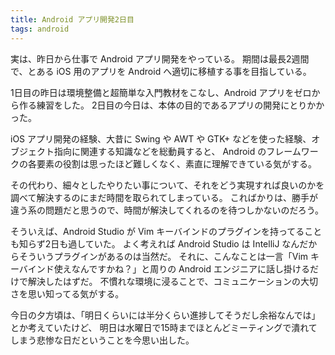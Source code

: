 ```yaml
---
title: Android アプリ開発2日目
tags: android
---
```


実は、昨日から仕事で Android アプリ開発をやっている。
期間は最長2週間で、とある iOS 用のアプリを Android へ適切に移植する事を目指している。

1日目の昨日は環境整備と超簡単な入門教材をこなし、Android アプリをゼロから作る練習をした。
2日目の今日は、本体の目的であるアプリの開発にとりかかった。

iOS アプリ開発の経験、大昔に Swing や AWT や GTK+ などを使った経験、オブジェクト指向に関連する知識などを総動員すると、
Android のフレームワークの各要素の役割は思ったほど難しくなく、素直に理解できている気がする。

その代わり、細々としたやりたい事について、それをどう実現すれば良いのかを調べて解決するのにまだ時間を取られてしまっている。
こればかりは、勝手が違う系の問題だと思うので、時間が解決してくれるのを待つしかないのだろう。

そういえば、Android Studio が Vim キーバインドのプラグインを持ってることも知らず2日も過していた。
よく考えれば Android Studio は IntelliJ なんだからそういうプラグインがあるのは当然だ。
それに、こんなことは一言「Vim キーバインド使えなんですかね？」と周りの Android エンジニアに話し掛けるだけで解決したはずだ。
不慣れな環境に浸ることで、コミュニケーションの大切さを思い知ってる気がする。

今日の夕方頃は、「明日くらいには半分くらい進捗してそうだし余裕なんでは」とか考えていたけど、
明日は水曜日で15時までほとんどミーティングで潰れてしまう悲惨な日だということを今思い出した。
